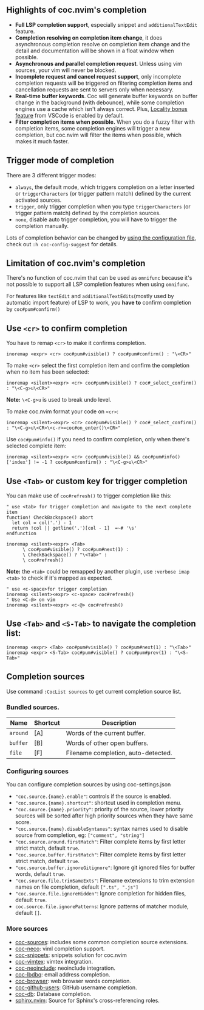 ## Highlights of coc.nvim's completion

* **Full LSP completion support**, especially snippet and `additionalTextEdit` feature.
* **Completion resolving on completion item change**, it does asynchronous completion resolve on completion item change and the detail and documentation will be shown in a float window when possible.
* **Asynchronous and parallel completion request**. Unless using vim sources, your vim will never be blocked.
* **Incomplete request and cancel request support**, only incomplete completion requests will be triggered on filtering completion items and cancellation requests are sent to servers only when necessary.
* **Real-time buffer keywords**. Coc will generate buffer keywords on buffer change in the background (with debounce), while some completion engines use a cache which isn't always correct.  Plus, [Locality bonus feature](https://code.visualstudio.com/docs/editor/intellisense#_locality-bonus) from VSCode is enabled by default.
* **Filter completion items when possible.** When you do a fuzzy filter with completion items, some completion engines will trigger a new completion, but coc.nvim will filter the items when possible, which makes it much faster.

## Trigger mode of completion

There are 3 different trigger modes:

* `always`, the default mode, which triggers completion on a letter inserted or `triggerCharacters` (or trigger pattern match) defined by the current activated sources.
* `trigger`, only trigger completion when you type `triggerCharacters` (or trigger pattern match) defined by the completion sources.
* `none`, disable auto trigger completion, you will have to trigger the completion manually.

Lots of completion behavior can be changed by [using the configuration file](https://github.com/neoclide/coc.nvim/wiki/Using-the-configuration-file), check out `:h coc-config-suggest` for details.

## Limitation of coc.nvim's completion

There's no function of coc.nvim that can be used as `omnifunc` because it's not possible to support all LSP completion features when using `omnifunc`.

For features like `textEdit` and `additionalTextEdits`(mostly used by automatic import feature) of LSP to work, you **have to** confirm completion by `coc#pum#confirm()`

## Use `<cr>` to confirm completion

You have to remap `<cr>` to make it confirms completion.

``` vim
inoremap <expr> <cr> coc#pum#visible() ? coc#pum#confirm() : "\<CR>"
```

To make `<cr>` select the first completion item and confirm the completion when no item has been selected:

``` vim
inoremap <silent><expr> <cr> coc#pum#visible() ? coc#_select_confirm() : "\<C-g>u\<CR>"
```

**Note:** `\<C-g>u` is used to break undo level.
   
To make coc.nvim format your code on `<cr>`:

``` vim
inoremap <silent><expr> <cr> coc#pum#visible() ? coc#_select_confirm() : "\<C-g>u\<CR>\<c-r>=coc#on_enter()\<CR>"
```

Use `coc#pum#info()` if you need to confirm completion, only when there's selected complete item:

```vim
inoremap <silent><expr> <cr> coc#pum#visible() && coc#pum#info()['index'] != -1 ? coc#pum#confirm() : "\<C-g>u\<CR>"
```

## Use `<Tab>` or custom key for trigger completion

You can make use of `coc#refresh()` to trigger completion like this:

``` vim
" use <tab> for trigger completion and navigate to the next complete item
function! CheckBackspace() abort
  let col = col('.') - 1
  return !col || getline('.')[col - 1]  =~# '\s'
endfunction

inoremap <silent><expr> <Tab>
      \ coc#pum#visible() ? coc#pum#next(1) :
      \ CheckBackspace() ? "\<Tab>" :
      \ coc#refresh()
```

**Note:** the `<tab>` could be remapped by another plugin, use `:verbose imap <tab>` to check if it's mapped as expected.

``` vim
" use <c-space>for trigger completion
inoremap <silent><expr> <c-space> coc#refresh()
" Use <C-@> on vim
inoremap <silent><expr> <c-@> coc#refresh()
```

## Use `<Tab>` and `<S-Tab>` to navigate the completion list:

``` vim
inoremap <expr> <Tab> coc#pum#visible() ? coc#pum#next(1) : "\<Tab>"
inoremap <expr> <S-Tab> coc#pum#visible() ? coc#pum#prev(1) : "\<S-Tab>"
```

## Completion sources

Use command `:CocList sources` to get current completion source list.

### Bundled sources.

Name         |Shortcut| Description                                             
------------ |--------| -------------                                           
`around`     |[A]     |Words of the current buffer.                                
`buffer`     |[B]     |Words of other open buffers.                           
`file`       |[F]     |Filename completion, auto-detected.  

### Configuring sources

You can configure completion sources by using coc-settings.json

* `"coc.source.{name}.enable"`: controls if the source is enabled.
* `"coc.source.{name}.shortcut"`: shortcut used in completion menu.
* `"coc.source.{name}.priority"`: priority of the source, lower priority sources will be sorted after high priority sources when they have same score.
* `"coc.source.{name}.disableSyntaxes"`: syntax names used to disable source from completion, eg: `["comment", "string"]`        
* `"coc.source.around.firstMatch"`: Filter complete items by first letter strict match, default `true`.
* `"coc.source.buffer.firstMatch"`: Filter complete items by first letter strict match, default `true`.
* `"coc.source.buffer.ignoreGitignore"`: Ignore git ignored files for buffer words, default `true`.
* `"coc.source.file.trimSameExts"`: Filename extensions to trim extension names on file completion, default `[".ts", ".js"]`
* `"coc.source.file.ignoreHidden"`: Ignore completion for hidden files, default `true`.
* `coc.source.file.ignorePatterns`: Ignore patterns of matcher module, default `[]`.


### More sources

- [coc-sources](https://github.com/neoclide/coc-sources): includes some common
  completion source extensions.
- [coc-neco](https://github.com/neoclide/coc-neco): viml completion support.
- [coc-snippets](https://github.com/neoclide/coc-snippets): snippets solution for coc.nvim
- [coc-vimtex](https://github.com/neoclide/coc-vimtex): vimtex integration.
- [coc-neoinclude](https://github.com/jsfaint/coc-neoinclude): neoinclude
  integration.
- [coc-lbdbq](https://github.com/zidhuss/coc-lbdbq): email address completion.
- [coc-browser](https://github.com/voldikss/coc-browser): web browser words completion.
- [coc-github-users](https://github.com/cb372/coc-github-users): GitHub username completion.
- [coc-db](https://github.com/kristijanhusak/coc-db): Database completion.
- [sphinx.nvim](https://github.com/stsewd/sphinx.nvim): Source for Sphinx's cross-referencing roles.
